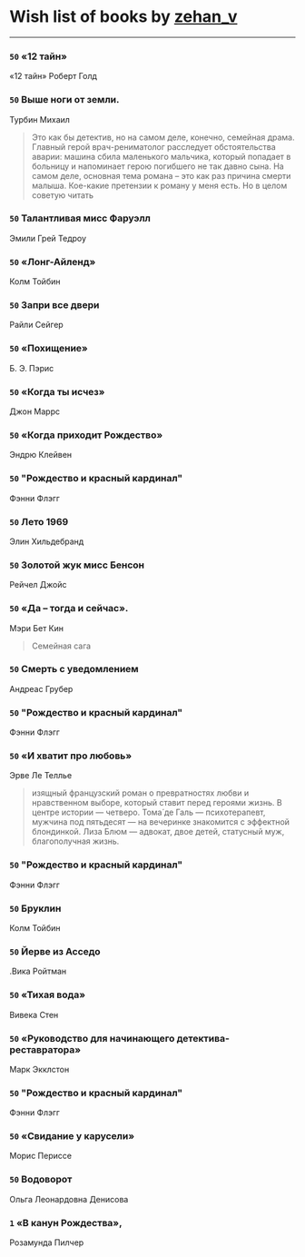 # Wish list of books by [zehan_v](http://vk.com/id174598622)
---

### `50` «12 тайн»
«12 тайн» Роберт Голд

### `50` Выше ноги от земли.
Турбин Михаил
> Это как бы детектив, но на самом деле, конечно, семейная драма. Главный герой врач-рениматолог расследует обстоятельства аварии: машина сбила маленького мальчика, который попадает в больницу и напоминает герою погибшего не так давно сына. На самом деле, основная тема романа – это как раз причина смерти малыша. Кое-какие претензии к роману у меня есть. Но в целом советую читать

### `50` Талантливая мисс Фаруэлл
Эмили Грей Тедроу

### `50` «Лонг-Айленд»
Колм Тойбин

### `50` Запри все двери
Райли Сейгер

### `50` «Похищение»
Б. Э. Пэрис

### `50` «Когда ты исчез»
Джон Маррс

### `50` «Когда приходит Рождество»
Эндрю Клейвен

### `50` "Рождество и красный кардинал"
Фэнни Флэгг

### `50` Лето 1969
Элин Хильдебранд

### `50` Золотой жук мисс Бенсон
Рейчел Джойс

### `50` «Да – тогда и сейчас».
Мэри Бет Кин
> Семейная сага

### `50` Смерть с уведомлением
Андреас Грубер

### `50` "Рождество и красный кардинал"
Фэнни Флэгг

### `50` «И хватит про любовь»
Эрве Ле Теллье
> изящный французский роман о превратностях любви и нравственном выборе, который ставит перед героями жизнь. В центре истории — четверо. Тома́ де Галь — психотерапевт, мужчина под пятьдесят — на вечеринке знакомится с эффектной блондинкой. Лиза Блюм — адвокат, двое детей, статусный муж, благополучная жизнь.

### `50` "Рождество и красный кардинал"
Фэнни Флэгг

### `50` Бруклин
Колм Тойбин

### `50` Йерве из Асседо
.Вика Ройтман

### `50` «Тихая вода»
Вивека Стен

### `50` «Руководство для начинающего детектива-реставратора»
Марк Экклстон

### `50` "Рождество и красный кардинал"
Фэнни Флэгг

### `50` «Свидание у карусели»
Морис Периссе

### `50` Водоворот
Ольга Леонардовна Денисова

### `1` «В канун Рождества»,
Розамунда Пилчер

